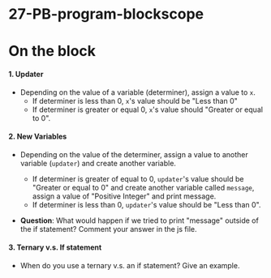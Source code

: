 # 27-PB-program-blockscope

# On the block

#### 1. Updater
* Depending on the value of a variable (determiner), assign a value to `x`. 
    - If determiner is less than 0, `x`'s value should be "Less than 0"
    - If determiner is greater or equal 0, `x`'s value should "Greater or equal to 0".

#### 2. New Variables 
* Depending on the value of the determiner, assign a value to another variable (`updater`) and create another variable.
    - If determiner is greater of equal to 0, `updater`'s value should be "Greater or equal to 0" and create another variable called `message`, assign a value of "Positive Integer" and print message. 
    - If determiner is less than 0, `updater`'s value should be "Less than 0".

* **Question**: What would happen if we tried to print "message" outside of the if statement? Comment your answer in the js file.


#### 3. Ternary v.s. If statement 
* When do you use a ternary v.s. an if statement? Give an example.
